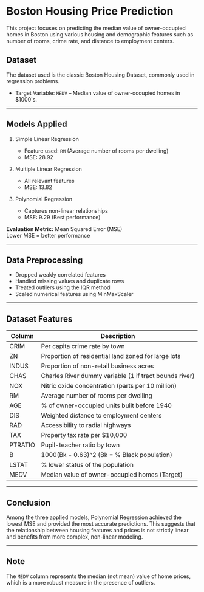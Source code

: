 # Boston Housing Price Prediction

This project focuses on predicting the median value of owner-occupied homes in Boston using various housing and demographic features such as number of rooms, crime rate, and distance to employment centers.

## Dataset

The dataset used is the classic Boston Housing Dataset, commonly used in regression problems.

- Target Variable: `MEDV` – Median value of owner-occupied homes in $1000's.

---

## Models Applied

1. Simple Linear Regression  
   - Feature used: `RM` (Average number of rooms per dwelling)  
   - MSE: 28.92

2. Multiple Linear Regression  
   - All relevant features  
   - MSE: 13.82

3. Polynomial Regression  
   - Captures non-linear relationships  
   - MSE: 9.29 (Best performance)

**Evaluation Metric:** Mean Squared Error (MSE)  
Lower MSE = better performance

---

## Data Preprocessing

- Dropped weakly correlated features  
- Handled missing values and duplicate rows  
- Treated outliers using the IQR method  
- Scaled numerical features using MinMaxScaler

---

## Dataset Features

| Column   | Description |
|----------|-------------|
| CRIM     | Per capita crime rate by town |
| ZN       | Proportion of residential land zoned for large lots |
| INDUS    | Proportion of non-retail business acres |
| CHAS     | Charles River dummy variable (1 if tract bounds river) |
| NOX      | Nitric oxide concentration (parts per 10 million) |
| RM       | Average number of rooms per dwelling |
| AGE      | % of owner-occupied units built before 1940 |
| DIS      | Weighted distance to employment centers |
| RAD      | Accessibility to radial highways |
| TAX      | Property tax rate per $10,000 |
| PTRATIO  | Pupil-teacher ratio by town |
| B        | 1000(Bk - 0.63)^2 (Bk = % Black population) |
| LSTAT    | % lower status of the population |
| MEDV     | Median value of owner-occupied homes (Target) |

---

## Conclusion

Among the three applied models, Polynomial Regression achieved the lowest MSE and provided the most accurate predictions. This suggests that the relationship between housing features and prices is not strictly linear and benefits from more complex, non-linear modeling.

---

## Note

The `MEDV` column represents the median (not mean) value of home prices, which is a more robust measure in the presence of outliers.